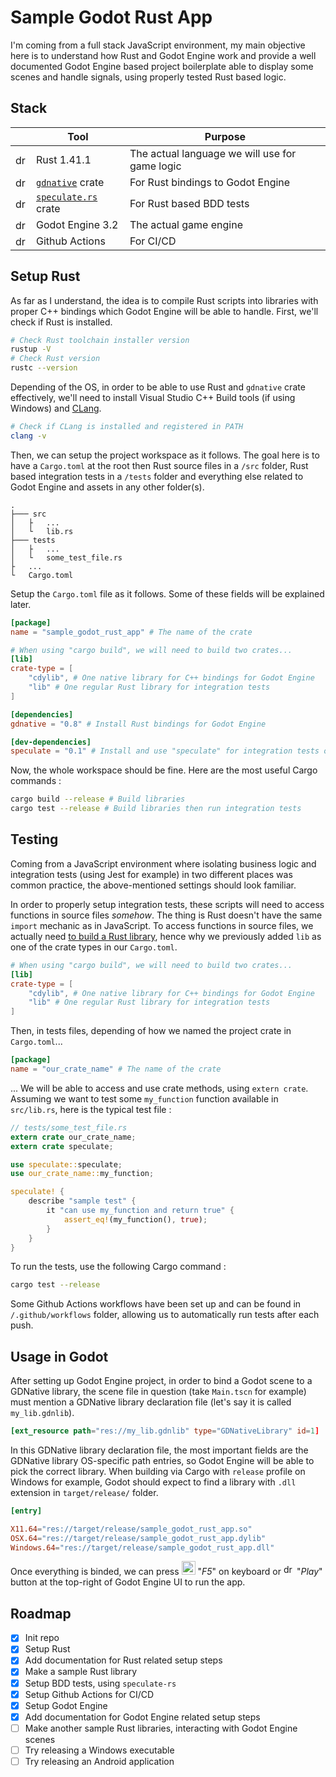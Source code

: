 # Sample Godot Rust App

I'm coming from a full stack JavaScript environment, my main objective here is to understand how Rust and Godot Engine work and provide a well documented Godot Engine based project boilerplate able to display some scenes and handle signals, using properly tested Rust based logic.

## Stack

|                                                              | Tool                                                         | Purpose                                        |
| ------------------------------------------------------------ | ------------------------------------------------------------ | ---------------------------------------------- |
| <img src="https://github.com/gilbarbara/logos/raw/master/logos/rust.svg?sanitize=true" alt="drawing" height="17"/> | Rust 1.41.1                                                  | The actual language we will use for game logic |
| <img src="https://img.icons8.com/dusk/2x/package.png" alt="drawing" height="17"/> | [`gdnative`](https://github.com/GodotNativeTools/godot-rust) crate | For Rust bindings to Godot Engine              |
| <img src="https://img.icons8.com/dusk/2x/package.png" alt="drawing" height="17"/> | [`speculate.rs`](https://github.com/utkarshkukreti/speculate.rs) crate | For Rust based BDD tests                       |
| <img src="https://upload.wikimedia.org/wikipedia/commons/6/6a/Godot_icon.svg" alt="drawing" height="17"/> | Godot Engine 3.2                                             | The actual game engine                         |
| <img src="https://avatars0.githubusercontent.com/u/44036562?s=200&v=4?sanitize=true" alt="drawing" height="17"/> | Github Actions                                               | For CI/CD                                      |


## Setup Rust

As far as I understand, the idea is to compile Rust scripts into libraries with proper C++ bindings which Godot Engine will be able to handle. First, we'll check if Rust is installed.

```bash
# Check Rust toolchain installer version
rustup -V
# Check Rust version
rustc --version
```

Depending of the OS, in order to be able to use Rust and `gdnative` crate effectively, we'll need to install Visual Studio C++ Build tools (if using Windows) and [CLang](https://rust-lang.github.io/rust-bindgen/requirements.html).

```bash
# Check if CLang is installed and registered in PATH
clang -v
```

Then, we can setup the project workspace as it follows. The goal here is to have a `Cargo.toml` at the root then Rust source files in a `/src` folder, Rust based integration tests in a `/tests` folder and everything else related to Godot Engine and assets in any other folder(s).

```
.
├─── src
│   ├   ...
│   └   lib.rs
├─── tests
│   ├   ...
│   └   some_test_file.rs
├   ...
└   Cargo.toml
```

Setup the `Cargo.toml` file as it follows. Some of these fields will be explained later.

```toml
[package]
name = "sample_godot_rust_app" # The name of the crate

# When using "cargo build", we will need to build two crates...
[lib]
crate-type = [
	"cdylib", # One native library for C++ bindings for Godot Engine
	"lib" # One regular Rust library for integration tests
] 

[dependencies]
gdnative = "0.8" # Install Rust bindings for Godot Engine

[dev-dependencies]
speculate = "0.1" # Install and use "speculate" for integration tests only
```

Now, the whole workspace should be fine. Here are the most useful Cargo commands :

```bash
cargo build --release # Build libraries
cargo test --release # Build libraries then run integration tests
```

## Testing

Coming from a JavaScript environment where isolating business logic and integration tests (using Jest for example) in two different places was common practice, the above-mentioned settings should look familiar.

In order to properly setup integration tests, these scripts will need to access functions in source files _somehow_. The thing is Rust doesn't have the same `import` mechanic as in JavaScript. To access functions in source files, we actually need [to build a Rust library](https://github.com/rust-lang/cargo/issues/6659#issuecomment-463335095), hence why we previously added `lib` as one of the crate types in our `Cargo.toml`.

```toml
# When using "cargo build", we will need to build two crates...
[lib]
crate-type = [
	"cdylib", # One native library for C++ bindings for Godot Engine
	"lib" # One regular Rust library for integration tests
]
```

Then, in tests files, depending of how we named the project crate in `Cargo.toml`...

```toml
[package]
name = "our_crate_name" # The name of the crate
```

... We will be able to access and use crate methods, using `extern crate`. Assuming we want to test some `my_function` function available in `src/lib.rs`, here is the typical test file :

```rust
// tests/some_test_file.rs
extern crate our_crate_name;
extern crate speculate;

use speculate::speculate;
use our_crate_name::my_function;

speculate! {
    describe "sample test" {
        it "can use my_function and return true" {
            assert_eq!(my_function(), true);
        }
    }
}
```

To run the tests, use the following Cargo command :

```bash
cargo test --release
```

Some Github Actions workflows have been set up and can be found in `/.github/workflows` folder, allowing us to automatically run tests after each push.

## Usage in Godot

After setting up Godot Engine project, in order to bind a Godot scene to a GDNative library, the scene file in question (take `Main.tscn` for example) must mention a GDNative library declaration file (let's say it is called `my_lib.gdnlib`). 

```toml
[ext_resource path="res://my_lib.gdnlib" type="GDNativeLibrary" id=1]
```

In this GDNative library declaration file, the most important fields are the GDNative library OS-specific path entries, so Godot Engine will be able to pick the correct library. When building via Cargo with `release` profile on Windows for example, Godot should expect to find a library with `.dll` extension in `target/release/` folder.

```toml
[entry]

X11.64="res://target/release/sample_godot_rust_app.so"
OSX.64="res://target/release/sample_godot_rust_app.dylib"
Windows.64="res://target/release/sample_godot_rust_app.dll"
```

Once everything is binded, we can press <img src="https://img.icons8.com/ios-glyphs/2x/f5-key.png" alt="F5" height="22"/> "_F5_" on keyboard or <img src="https://img.icons8.com/ios/2x/play.png" alt="drawing" height="17"/> "_Play_" button at the top-right of Godot Engine UI to run the app.

## Roadmap

- [x] Init repo
- [x] Setup Rust
- [x] Add documentation for Rust related setup steps
- [x] Make a sample Rust library
- [x] Setup BDD tests, using `speculate-rs`
- [x] Setup Github Actions for CI/CD
- [x] Setup Godot Engine
- [x] Add documentation for Godot Engine related setup steps
- [ ] Make another sample Rust libraries, interacting with Godot Engine scenes
- [ ] Try releasing a Windows executable
- [ ] Try releasing an Android application